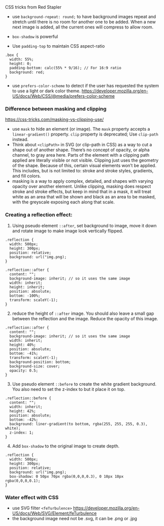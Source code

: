 CSS tricks from Red Stapler

- use `background-repeat: round;` to have background images repeat and stretch until there is no room for another one to be added. When a new next image is added, all the current ones will compress to allow room.

- `box-shadow` is powerful

- Use `padding-top` to maintain CSS aspect-ratio

```
.box {
  width: 55%;
  height: 0;
  padding-bottom: calc(55% * 9/16); // For 16:9 ratio
  background: red;
}
```

- use `prefers-color-scheme` to detect if the user has requested the system to use a light or dark color theme. https://developer.mozilla.org/en-US/docs/Web/CSS/@media/prefers-color-scheme

### Difference between masking and clipping

https://css-tricks.com/masking-vs-clipping-use/

- use `mask` to hide an element (or image). The `mask` property accepts a `linear-gradient()` property. `clip` property is deprecated; Use `clip-path` instead.
- Think about `<clipPath>` in SVG (or clip-path in CSS) as a way to cut a shape out of another shape. There’s no concept of opacity, or alpha channel, to gray area here. Parts of the element with a clipping path applied are literally visible or not visible. Clipping just uses the geometry of the shape. Because of this, certain visual elements won’t be applied. This includes, but is not limited to: stroke and stroke styles, gradients, and fill colors.
- masking is a way to apply complex, detailed, and shapes with varying opacity over another element. Unlike clipping, masking does respect stroke and stroke effects, but keep in mind that in a mask, it will treat white as an area that will be shown and black as an area to be masked, with the greyscale exposing each along that scale.

### Creating a reflection effect:

1. Using pseudo element `::after`, set background to image, move it down and rotate image to make image look vertically flipped.

```
.reflection {
  width: 500px;
  height: 300px;
  position: relative;
  background: url("img.png);
}

.reflection::after {
  content: "";
  background-image: inherit; // so it uses the same image
  width: inherit;
  height: inherit;
  position: absolute;
  bottom: -100%;
  transform: scaleY(-1);
}
```

2. reduce the height of `::after` image. You should also leave a small gap between the reflection and the image. Reduce the opacity of this image.

```
.reflection::after {
  content: "";
  background-image: inherit; // so it uses the same image
  width: inherit;
  height: 40%;
  position: absolute;
  bottom: -41%;
  transform: scaleY(-1);
  background-position: bottom;
  background-size: cover;
  opacity: 0.5;
}
```

3. Use pseudo element `::before` to create the white gradient background. You also need to set the z-index to but it place it on top.

```
.reflection::before {
  content: "";
  width: inherit;
  height: 42%;
  position: absolute;
  bottom: -42%;
  background: liner-gradient(to bottom, rgba(255, 255, 255, 0.3), white);
  z-index: 1;
}
```

4. Add `box-shadow` to the original image to create depth.

```
.reflection {
  width: 500px;
  height: 300px;
  position: relative;
  background: url("img.png);
  box-shadow: 0 50px 70px rgba(0,0,0,0.3), 0 10px 10px rgba(0,0,0,0.1);
}
```

### Water effect with CSS

- use SVG filter `<feTurbulence>` https://developer.mozilla.org/en-US/docs/Web/SVG/Element/feTurbulence
- the background image need not be .svg, it can be .png or .jpg
